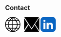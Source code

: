 ## Contact

<a href="https://jad-nasser.github.io/jadnasser" aria-label="My Website"><img src="./world-globe-line-icon.svg" width=50 height=50></i></a>
<span>&nbsp;</span>
<a href="mailto:jadnasser.official@gmail.com" aria-label="My Email"><img src="./envelope-icon.svg" width=50 height=50></i></a>
<a href="https://linkedin.com/in/jad-nasser-349436247" aria-label="LinkedIn"><img src="./linkedin-app-icon.svg" width=50 height=50></i></a>
